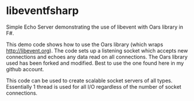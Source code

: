 libeventfsharp
==============

Simple Echo Server demonstrating the use of libevent with Oars library in F#.

This demo code shows how to use the Oars library (which wraps http://libevent.org). The code sets up a listening socket which accepts new connections and echoes any data read on all connections. The Oars library used has been forked and modified. Best to use the one found here in my github account.

This code can be used to create scalable socket servers of all types. Essentially 1 thread is used for all I/O regardless of the number of socket connections.
